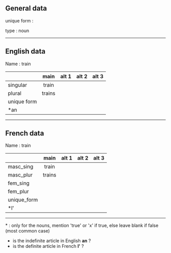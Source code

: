 ## General data

unique form :

type : noun

---

## English data

Name : train

|             |  main  | alt 1 | alt 2 | alt 3 |
| :---------- | :----: | :---: | :---: | ----- |
| singular    | train  |       |       |       |
| plural      | trains |       |       |       |
| unique form |        |       |       |       |
| \*an        |        |       |       |       |

---

## French data

Name : train

|             |  main  | alt 1 | alt 2 | alt 3 |
| :---------- | :----: | :---: | :---: | :---: |
| masc_sing   | train  |       |       |       |
| masc_plur   | trains |       |       |       |
| fem_sing    |        |       |       |       |
| fem_plur    |        |       |       |       |
| unique_form |        |       |       |       |
| \*l'        |        |       |       |       |

---

\* : only for the nouns, mention 'true' or 'x' if true, else leave blank if false (most common case)

- is the indefinite article in English **an** ?
- is the definite article in French **l'** ?
